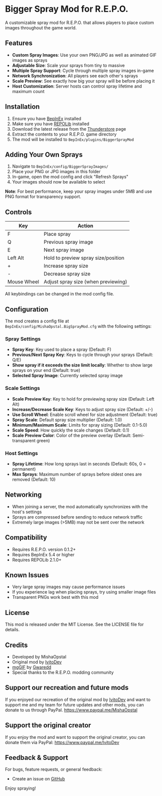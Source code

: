 # Bigger Spray Mod for R.E.P.O.

A customizable spray mod for R.E.P.O. that allows players to place custom images throughout the game world.

## Features

- **Custom Spray Images**: Use your own PNG/JPG as well as animated GIF images as sprays
- **Adjustable Size**: Scale your sprays from tiny to massive
- **Multiple Spray Support**: Cycle through multiple spray images in-game
- **Network Synchronization**: All players see each other's sprays
- **Scale Preview**: See exactly how big your spray will be before placing it
- **Host Customization**: Server hosts can control spray lifetime and maximum count

## Installation

1. Ensure you have [BepInEx](https://thunderstore.io/c/repo/p/BepInEx/BepInExPack/) installed
2. Make sure you have [REPOLib](https://thunderstore.io/c/repo/p/Zehs/REPOLib/) installed
3. Download the latest release from the [Thunderstore](https://thunderstore.io/c/repo/p/OnTheLink/BiggerSprayMod/) page
4. Extract the contents to your R.E.P.O. game directory
5. The mod will be installed to `BepInEx/plugins/BiggerSprayMod`

## Adding Your Own Sprays

1. Navigate to `BepInEx/config/BiggerSprayImages/`
2. Place your PNG or JPG images in this folder
3. In-game, open the mod config and click "Refresh Sprays"
4. Your images should now be available to select

**Note**: For best performance, keep your spray images under 5MB and use PNG format for transparency support.

## Controls

| Key               | Action                                |
|-------------------|---------------------------------------|
| F                 | Place spray                           |
| Q                 | Previous spray image                  |
| E                 | Next spray image                      |
| Left Alt          | Hold to preview spray size/position   |
| +                 | Increase spray size                   |
| -                 | Decrease spray size                   |
| Mouse Wheel       | Adjust spray size (when previewing)   |

All keybindings can be changed in the mod config file.

## Configuration

The mod creates a config file at `BepInEx/config/MishaOpstal.BigSprayMod.cfg` with the following settings:

### Spray Settings
- **Spray Key**: Key used to place a spray (Default: F)
- **Previous/Next Spray Key**: Keys to cycle through your sprays (Default: Q/E)
- **Show spray if it exceeds the size limit locally**: Whether to show large sprays on your end (Default: true)
- **Selected Spray Image**: Currently selected spray image

### Scale Settings
- **Scale Preview Key**: Key to hold for previewing spray size (Default: Left Alt)
- **Increase/Decrease Scale Key**: Keys to adjust spray size (Default: +/-)
- **Use Scroll Wheel**: Enable scroll wheel for size adjustment (Default: true)
- **Spray Scale**: Default spray size multiplier (Default: 1.0)
- **Minimum/Maximum Scale**: Limits for spray sizing (Default: 0.1-5.0)
- **Scale Speed**: How quickly the scale changes (Default: 0.1)
- **Scale Preview Color**: Color of the preview overlay (Default: Semi-transparent green)

### Host Settings
- **Spray Lifetime**: How long sprays last in seconds (Default: 60s, 0 = permanent)
- **Max Sprays**: Maximum number of sprays before oldest ones are removed (Default: 10)

## Networking

- When joining a server, the mod automatically synchronizes with the host's settings
- Sprays are compressed before sending to reduce network traffic
- Extremely large images (>5MB) may not be sent over the network

## Compatibility

- Requires R.E.P.O. version 0.1.2+
- Requires BepInEx 5.4 or higher
- Requires REPOLib 2.1.0+

## Known Issues

- Very large spray images may cause performance issues
- If you experience lag when placing sprays, try using smaller image files
- Transparent PNGs work best with this mod

## License

This mod is released under the MIT License. See the LICENSE file for details.

## Credits

- Developed by MishaOpstal
- Original mod by [IvitoDev](https://thunderstore.io/c/repo/p/IvitoDev/SprayMod)
- [mgGIF](https://github.com/gwaredd/mgGif) by [Gwaredd](https://github.com/gwaredd)
- Special thanks to the R.E.P.O. modding community

## Support our recreation and future mods

If you enjoyed our recreation of the original mod by [IvitoDev](https://thunderstore.io/c/repo/p/IvitoDev/SprayMod) and want to support me and my team for future updates and other mods, you can donate to us through PayPal.
https://www.paypal.me/MishaOpstal

## Support the original creator

If you enjoy the mod and want to support the original creator, you can donate them via PayPal:
https://www.paypal.me/IvitoDev

## Feedback & Support

For bugs, feature requests, or general feedback:
- Create an issue on [GitHub](https://github.com/OnTheLink/BiggerSprayMod/issues)

Enjoy spraying!
